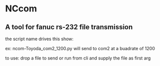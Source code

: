 # NCcom 
## A tool for fanuc rs-232 file transmission


the script name drives this show:

ex: ncom-Toyoda_com2_1200.py  will send to com2 at a buadrate of 1200

to use: drop a file to send or run from cli and supply the file as first arg
